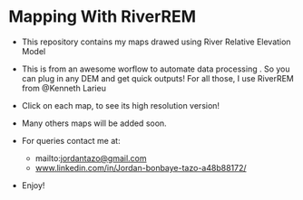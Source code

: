 # Mapping With RiverREM

- This repository contains my maps drawed using River Relative Elevation Model
- This is from an awesome worflow to automate data processing . So you can plug in any DEM and get quick outputs! For all those, I use RiverREM from @Kenneth Larieu  
- Click on each map, to see its high resolution version! 
- Many others maps will be added soon.
- For queries contact me at:
  
  - mailto:jordantazo@gmail.com
  -  www.linkedin.com/in/Jordan-bonbaye-tazo-a48b88172/ 
- Enjoy! 
